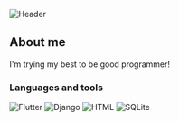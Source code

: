 ![Header](https://github.com/Verper1/Verper1/blob/main/assets/speed-run2.gif) 

## About me
I'm trying my best to be good programmer!

### Languages and tools
![Flutter](https://img.shields.io/badge/Python-808080?style=plastic&logo=Python&logoColor=4169E1
)
![Django](https://img.shields.io/badge/Django-808080?style=plastic&logo=Django&logoColor=40E0D0
)
![HTML](https://img.shields.io/badge/HTML-808080?style=plastic&logo=html&logoColor=FFA500
)
![SQLite](https://img.shields.io/badge/SQLite-808080?style=plastic&logo=SQLite&logoColor=E0FFFF
)